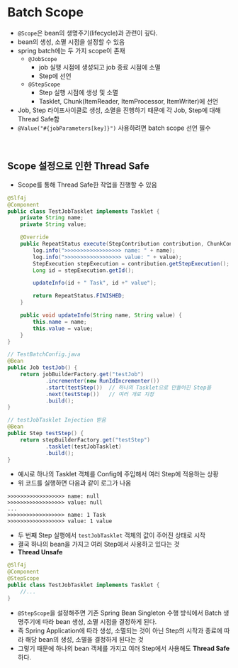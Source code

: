 # Batch Scope

- `@Scope`은 bean의 생명주기(lifecycle)과 관련이 깊다.
- bean의 생성, 소멸 시점을 설정할 수 있음
- spring batch에는 두 가지 scope이 존재
  - `@JobScope`
    - job 실행 시점에 생성되고 job 종료 시점에 소멸
    - Step에 선언
  - `@StepScope`
    - Step 실행 시점에 생성 및 소멸
    - Tasklet, Chunk(ItemReader, ItemProcessor, ItemWriter)에 선언
- Job, Step 라이프사이클로 생성, 소멸을 진행하기 때문에 각 Job, Step에 대해 Thread Safe함
- `@Value("#{jobParameters[key]}")` 사용하려면 batch scope 선언 필수

<br>

## Scope 설정으로 인한 Thread Safe

- Scope를 통해 Thread Safe한 작업을 진행할 수 있음

```java
@Slf4j
@Component
public class TestJobTasklet implements Tasklet {
    private String name;
    private String value;

    @Override
    public RepeatStatus execute(StepContribution contribution, ChunkContext chunkContext) throws Exception {
        log.info(">>>>>>>>>>>>>>>>>> name: " + name);
        log.info(">>>>>>>>>>>>>>>>>> value: " + value);
        StepExecution stepExecution = contribution.getStepExecution();
        Long id = stepExecution.getId();

        updateInfo(id + " Task", id +" value");

        return RepeatStatus.FINISHED;
    }

    public void updateInfo(String name, String value) {
        this.name = name;
        this.value = value;
    }
}

// TestBatchConfig.java
@Bean
public Job testJob() {
    return jobBuilderFactory.get("testJob")
            .incrementer(new RunIdIncrementer())
            .start(testStep())  // 하나의 Tasklet으로 만들어진 Step을
            .next(testStep())   // 여러 개로 지정
            .build();
}

// testJobTasklet Injection 받음
@Bean
public Step testStep() {
    return stepBuilderFactory.get("testStep")
            .tasklet(testJobTasklet)
            .build();
}
```
- 예시로 하나의 Tasklet 객체를 Config에 주입해서 여러 Step에 적용하는 상황
- 위 코드를 실행하면 다음과 같이 로그가 나옴

```
>>>>>>>>>>>>>>>>>> name: null
>>>>>>>>>>>>>>>>>> value: null
...
>>>>>>>>>>>>>>>>>> name: 1 Task
>>>>>>>>>>>>>>>>>> value: 1 value
```
- 두 번째 Step 실행에서 `testJobTasklet` 객체의 값이 주어진 상태로 시작
- 결국 하나의 bean을 가지고 여러 Step에서 사용하고 있다는 것
- **Thread Unsafe**

```java
@Slf4j
@Component
@StepScope
public class TestJobTasklet implements Tasklet {
    //...
}
```
- `@StepScope`을 설정해주면 기존 Spring Bean Singleton 수행 방식에서 Batch 생명주기에 따라 bean 생성, 소멸 시점을 결정하게 된다.
- 즉 Spring Application에 따라 생성, 소멸되는 것이 아닌 Step의 시작과 종료에 따라 해당 bean의 생성, 소멸을 결정하게 된다는 것
- 그렇기 때문에 하나의 bean 객체를 가지고 여러 Step에서 사용해도 **Thread Safe**하다.